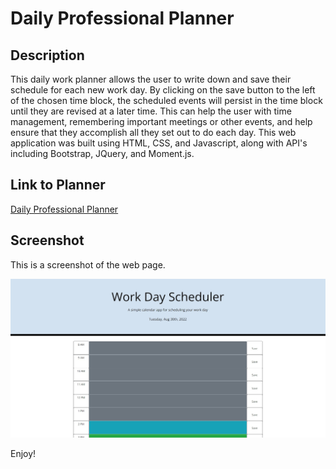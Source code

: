 # Daily Professional Planner

## Description

This daily work planner allows the user to write down and save their schedule for each new work day. By clicking on the save button to the left of the chosen time block, the scheduled events will persist in the time block until they are revised at a later time. This can help the user with time management, remembering important meetings or other events, and help ensure that they accomplish all they set out to do each day. This web application was built using HTML, CSS, and Javascript, along with API's including Bootstrap, JQuery, and Moment.js.

## Link to Planner

[Daily Professional Planner](https://autumnlegere.github.io/dailyprofessionalplanner/)

## Screenshot

This is a screenshot of the web page.

![Screenshot of Planner](PlannerScreenshot.jpg)

Enjoy!
